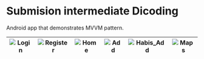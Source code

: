 # Submision intermediate Dicoding
Android app that demonstrates MVVM pattern.

<!-- |![Login](https://drive.google.com/uc?export=view&id=1UNih-9liWe8NR0F1cKpocBc6YlUNJ1qq)|![Register](https://drive.google.com/uc?export=view&id=10thVZNnBE19Utln7nXFQuF2ZCbkOQEoS)|![Home](https://drive.google.com/uc?export=view&id=12Kae7uHDYn46roXawMQr3BSPXX8c9NmP)|![Add](https://drive.google.com/uc?export=view&id=1w9SqnrUOTfn-VohmdAJ01KHoW6KFsQ-s)|![Habis_Add](https://drive.google.com/uc?export=view&id=1l-8qkmd0calFD4SHhAhL62l7WRoohuAs)|![Maps](https://drive.google.com/uc?export=view&id=1i6Ahj_7xW2SbiM3NXyPq5zxlkOBJbOHa)|
|-|-|-|-|-|-|-| -->

| ![Login](https://drive.google.com/uc?export=view&id=1UNih-9liWe8NR0F1cKpocBc6YlUNJ1qq)|![Register](https://drive.google.com/uc?export=view&id=10thVZNnBE19Utln7nXFQuF2ZCbkOQEoS) | ![Home](https://drive.google.com/uc?export=view&id=12Kae7uHDYn46roXawMQr3BSPXX8c9NmP) | ![Add](https://drive.google.com/uc?export=view&id=1w9SqnrUOTfn-VohmdAJ01KHoW6KFsQ-s) | ![Habis_Add](https://drive.google.com/uc?export=view&id=1l-8qkmd0calFD4SHhAhL62l7WRoohuAs) | ![Maps](https://drive.google.com/uc?export=view&id=1i6Ahj_7xW2SbiM3NXyPq5zxlkOBJbOHa) |
| --- | --- | --- | --- | --- | --- |
